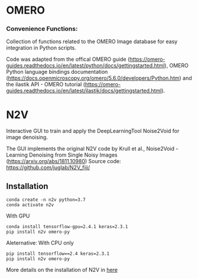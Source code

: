 # OMERO

### Convenience Functions:
Collection of functions related to the OMERO Image database for easy integration in Python scripts.

Code was adapted from the offical OMERO guide (https://omero-guides.readthedocs.io/en/latest/python/docs/gettingstarted.html), OMERO Python language bindings documentation (https://docs.openmicroscopy.org/omero/5.6.0/developers/Python.htm) and the ilastik API - OMERO tutorial (https://omero-guides.readthedocs.io/en/latest/ilastik/docs/gettingstarted.html).  



# N2V

Interactive GUI to train and apply the DeepLearningTool Noise2Void for image denoising. 

The GUI implements the original N2V code by Krull et al., Noise2Void - Learning Denoising from Single Noisy Images (https://arxiv.org/abs/1811.10980)
Source code: https://github.com/juglab/N2V_fiji/

## Installation

```shell
conda create -n n2v python=3.7
conda activate n2v
```

With GPU
```shell
conda install tensorflow-gpu=2.4.1 keras=2.3.1
pip install n2v omero-py
```

Aleternative: With CPU only
```shell
pip install tensorflow==2.4 keras=2.3.1
pip install n2v omero-py
```

More details on the installation of N2V in [here](https://github.com/juglab/n2v)
